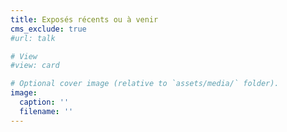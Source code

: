 ```yaml
---
title: Exposés récents ou à venir
cms_exclude: true
#url: talk

# View
#view: card

# Optional cover image (relative to `assets/media/` folder).
image:
  caption: ''
  filename: ''
---
```


